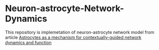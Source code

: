 # Neuron-astrocyte-Network-Dynamics

This repository is implemetation of neuron-astrocyte network model from article [Astrocytes as a mechanism for contextually-guided network dynamics and function](https://journals.plos.org/ploscompbiol/article?id=10.1371/journal.pcbi.1012186)
